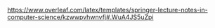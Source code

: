 https://www.overleaf.com/latex/templates/springer-lecture-notes-in-computer-science/kzwwpvhwnvfj#.WuA4JS5uZpi